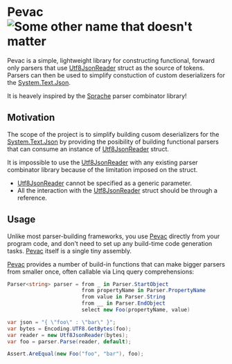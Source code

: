 # Pevac ![Some other name that doesn't matter](https://github.com/BusHero/Pevac/actions/workflows/build.yaml/badge.svg)

Pevac is a simple, lightweight library for constructing functional, forward only parsers that use [Utf8JsonReader](https://docs.microsoft.com/en-us/dotnet/api/system.text.json.utf8jsonreader) struct as the source of tokens. Parsers can then be used to simplify constuction of custom deserializers for the [System.Text.Json](https://docs.microsoft.com/en-us/dotnet/api/system.text.json). 

It is heavely inspired by the [Sprache](https://github.com/sprache/Sprache) parser combinator library! 

## Motivation
The scope of the project is to simplify building cusom deserializers for the [System.Text.Json](https://docs.microsoft.com/en-us/dotnet/api/system.text.json) by providing the posibility of building functional parsers that can consume an instance of [Utf8JsonReader](https://docs.microsoft.com/en-us/dotnet/api/system.text.json.utf8jsonreader) struct.

It is impossible to use the [Utf8JsonReader](https://docs.microsoft.com/en-us/dotnet/api/system.text.json.utf8jsonreader) with any existing parser combinator library because of the limitation imposed on the struct.

* [Utf8JsonReader](https://docs.microsoft.com/en-us/dotnet/api/system.text.json.utf8jsonreader) cannot be specified as a generic parameter.
* All the interaction with the [Utf8JsonReader](https://docs.microsoft.com/en-us/dotnet/api/system.text.json.utf8jsonreader) struct should be through a reference.

## Usage

Unlike most parser-building frameworks, you use [Pevac](#pevac) directly from your program code, and don't need to set up any build-time code generation tasks. [Pevac](#pevac) itself is a single tiny assembly.


[Pevac](#pevac) provides a number of build-in functions that can make bigger parsers from smaller once, often callable via Linq query comprehensions:

```csharp
Parser<string> parser = from _ in Parser.StartObject
                        from propertyName in Parser.PropertyName
                        from value in Parser.String
                        from __ in Parser.EndObject
                        select new Foo(propertyName, value)

var json = "{ \"foo\" : \"bar\" }";
var bytes = Encoding.UTF8.GetBytes(foo);
var reader = new Utf8JsonReader(bytes);
var foo = parser.Parse(reader, default);

Assert.AreEqual(new Foo("foo", "bar"), foo);

```